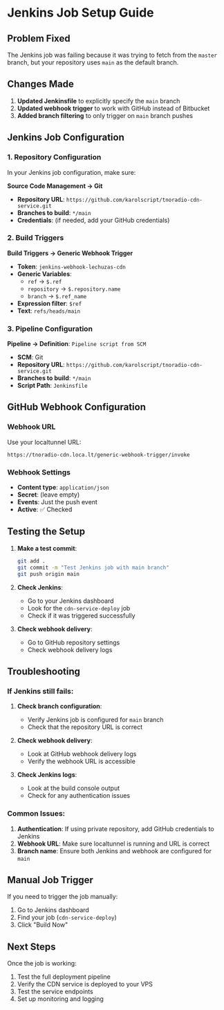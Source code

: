 # Jenkins Job Setup Guide

## Problem Fixed
The Jenkins job was failing because it was trying to fetch from the `master` branch, but your repository uses `main` as the default branch.

## Changes Made
1. **Updated Jenkinsfile** to explicitly specify the `main` branch
2. **Updated webhook trigger** to work with GitHub instead of Bitbucket
3. **Added branch filtering** to only trigger on `main` branch pushes

## Jenkins Job Configuration

### 1. Repository Configuration
In your Jenkins job configuration, make sure:

**Source Code Management → Git**
- **Repository URL**: `https://github.com/karolscript/tnoradio-cdn-service.git`
- **Branches to build**: `*/main`
- **Credentials**: (if needed, add your GitHub credentials)

### 2. Build Triggers
**Build Triggers → Generic Webhook Trigger**
- **Token**: `jenkins-webhook-lechuzas-cdn`
- **Generic Variables**:
  - `ref` → `$.ref`
  - `repository` → `$.repository.name`
  - `branch` → `$.ref_name`
- **Expression filter**: `$ref`
- **Text**: `refs/heads/main`

### 3. Pipeline Configuration
**Pipeline → Definition**: `Pipeline script from SCM`
- **SCM**: Git
- **Repository URL**: `https://github.com/karolscript/tnoradio-cdn-service.git`
- **Branches to build**: `*/main`
- **Script Path**: `Jenkinsfile`

## GitHub Webhook Configuration

### Webhook URL
Use your localtunnel URL:
```
https://tnoradio-cdn.loca.lt/generic-webhook-trigger/invoke
```

### Webhook Settings
- **Content type**: `application/json`
- **Secret**: (leave empty)
- **Events**: Just the push event
- **Active**: ✅ Checked

## Testing the Setup

1. **Make a test commit**:
   ```bash
   git add .
   git commit -m "Test Jenkins job with main branch"
   git push origin main
   ```

2. **Check Jenkins**:
   - Go to your Jenkins dashboard
   - Look for the `cdn-service-deploy` job
   - Check if it was triggered successfully

3. **Check webhook delivery**:
   - Go to GitHub repository settings
   - Check webhook delivery logs

## Troubleshooting

### If Jenkins still fails:

1. **Check branch configuration**:
   - Verify Jenkins job is configured for `main` branch
   - Check that the repository URL is correct

2. **Check webhook delivery**:
   - Look at GitHub webhook delivery logs
   - Verify the webhook URL is accessible

3. **Check Jenkins logs**:
   - Look at the build console output
   - Check for any authentication issues

### Common Issues:

1. **Authentication**: If using private repository, add GitHub credentials to Jenkins
2. **Webhook URL**: Make sure localtunnel is running and URL is correct
3. **Branch name**: Ensure both Jenkins and webhook are configured for `main`

## Manual Job Trigger

If you need to trigger the job manually:
1. Go to Jenkins dashboard
2. Find your job (`cdn-service-deploy`)
3. Click "Build Now"

## Next Steps

Once the job is working:
1. Test the full deployment pipeline
2. Verify the CDN service is deployed to your VPS
3. Test the service endpoints
4. Set up monitoring and logging 